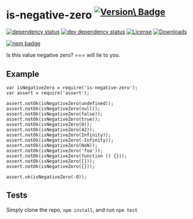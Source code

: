 is-negative-zero <sup>[![Version\ Badge](http://versionbadg.es/inspect-js/is-negative-zero.svg)](https://npmjs.org/package/is-negative-zero)</sup>
==================================================================================================================================================

[![dependency status](https://david-dm.org/inspect-js/is-negative-zero.svg)](https://david-dm.org/inspect-js/is-negative-zero) [![dev dependency status](https://david-dm.org/inspect-js/is-negative-zero/dev-status.svg)](https://david-dm.org/inspect-js/is-negative-zero#info=devDependencies) [![License](http://img.shields.io/npm/l/is-negative-zero.svg)](LICENSE) [![Downloads](http://img.shields.io/npm/dm/is-negative-zero.svg)](http://npm-stat.com/charts.html?package=is-negative-zero)

[![npm badge](https://nodei.co/npm/is-negative-zero.png?downloads=true&stars=true)](https://npmjs.org/package/is-negative-zero)

Is this value negative zero? === will lie to you.

Example
-------

    var isNegativeZero = require('is-negative-zero');
    var assert = require('assert');

    assert.notOk(isNegativeZero(undefined));
    assert.notOk(isNegativeZero(null));
    assert.notOk(isNegativeZero(false));
    assert.notOk(isNegativeZero(true));
    assert.notOk(isNegativeZero(0));
    assert.notOk(isNegativeZero(42));
    assert.notOk(isNegativeZero(Infinity));
    assert.notOk(isNegativeZero(-Infinity));
    assert.notOk(isNegativeZero(NaN));
    assert.notOk(isNegativeZero('foo'));
    assert.notOk(isNegativeZero(function () {}));
    assert.notOk(isNegativeZero([]));
    assert.notOk(isNegativeZero({}));

    assert.ok(isNegativeZero(-0));

Tests
-----

Simply clone the repo, `npm install`, and run `npm test`
